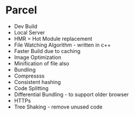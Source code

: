 # Parcel
 - Dev Build
 - Local Server
 - HMR = Hot Module replacement
 - File Watching Algorithm - written in c++
 - Faster Build due to caching 
 - Image Optimization
 - Minification of file also
 - Bundling 
 - Compressss
 - Consistent hashing
 - Code Splitting
 - Differential Bundling - to support older browser
 - HTTPs
 - Tree Shaking - remove unused code